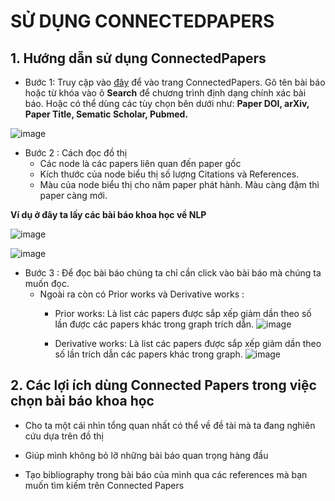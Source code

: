 # SỬ DỤNG CONNECTEDPAPERS

## 1. Hướng dẫn sử dụng ConnectedPapers

- Bước 1: Truy cập vào [đây](https://www.connectedpapers.com/) để vào trang ConnectedPapers. 
 Gõ tên bài báo hoặc từ khóa vào ô **Search** để chương trình định dạng chính xác bài báo. Hoặc có thể dùng các tùy chọn bên dưới như: **Paper DOI, arXiv, Paper Title, Sematic Scholar, Pubmed.**

 ![image](https://user-images.githubusercontent.com/62895829/111591654-52767200-87fa-11eb-9959-b41df01df147.png)

- Bước 2 : Cách đọc đồ thị
    - Các node là các papers liên quan đến paper gốc
    - Kích thước của node biểu thị số lượng Citations và References.
    - Màu của node biểu thị cho năm paper phát hành. Màu càng đậm thì paper càng mới.

**Ví dụ ở đây ta lấy các bài báo khoa học về NLP**

![image](https://user-images.githubusercontent.com/62895829/111592143-f6f8b400-87fa-11eb-9361-be724a725e96.png)

![image](https://user-images.githubusercontent.com/62895829/111591903-a4b79300-87fa-11eb-9e5b-aa0ec58ff691.png)

- Bước 3 : Để đọc bài báo chúng ta chỉ cần click vào bài báo mà chúng ta muốn đọc.
    - Ngoài ra còn có Prior works và Derivative works :
        - Prior works: Là list các papers được sắp xếp giảm dần theo số lần được các papers khác trong graph trích dẫn.
        ![image](https://user-images.githubusercontent.com/62895829/111592745-c49b8680-87fb-11eb-8308-42071deb729b.png)

        - Derivative works: Là list các papers được sắp xếp giảm dần theo số lần trích dẫn các papers khác trong graph.
        ![image](https://user-images.githubusercontent.com/62895829/111592838-e0069180-87fb-11eb-8271-04b587c46d51.png)

## 2. Các lợi ích dùng Connected Papers trong việc chọn bài báo khoa học

- Cho ta một cái nhìn tổng quan nhất có thể về đề tài mà ta đang nghiên cứu dựa trên đồ thị

- Giúp mình không bỏ lỡ những bài báo quan trọng hàng đầu

- Tạo bibliography trong bài báo của mình qua các references mà bạn muốn tìm kiếm trên Connected Papers




